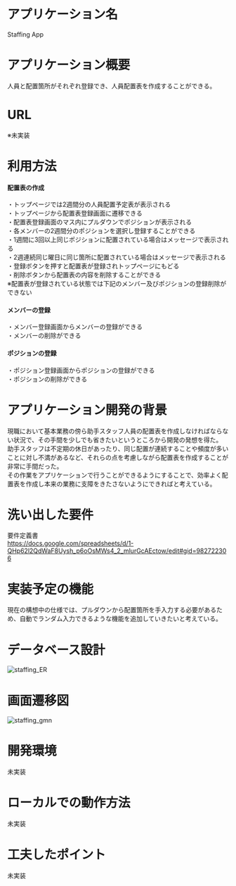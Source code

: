 # アプリケーション名
Staffing App

# アプリケーション概要
人員と配置箇所がそれぞれ登録でき、人員配置表を作成することができる。

# URL
※未実装

# 利用方法

#### 配置表の作成
・トップページでは2週間分の人員配置予定表が表示される  
・トップページから配置表登録画面に遷移できる  
・配置表登録画面のマス内にプルダウンでポジションが表示される  
・各メンバーの2週間分のポジションを選択し登録することができる  
・1週間に3回以上同じポジションに配置されている場合はメッセージで表示される  
・2週連続同じ曜日に同じ箇所に配置されている場合はメッセージで表示される  
・登録ボタンを押すと配置表が登録されトップページにもどる  
・削除ボタンから配置表の内容を削除することができる  
※配置表が登録されている状態では下記のメンバー及びポジションの登録削除ができない  
#### メンバーの登録
・メンバー登録画面からメンバーの登録ができる  
・メンバーの削除ができる
#### ポジションの登録
・ポジション登録画面からポジションの登録ができる  
・ポジションの削除ができる




# アプリケーション開発の背景
現職において基本業務の傍ら助手スタッフ人員の配置表を作成しなければならない状況で、その手間を少しでも省きたいというところから開発の発想を得た。  
助手スタッフは不定期の休日があったり、同じ配置が連続することや頻度が多いことに対し不満があるなど、それらの点を考慮しながら配置表を作成することが非常に手間だった。  
その作業をアプリケーションで行うことができるようにすることで、効率よく配置表を作成し本来の業務に支障をきたさないようにできればと考えている。

# 洗い出した要件
要件定義書  
https://docs.google.com/spreadsheets/d/1-QHp62l2QdWaF8Uysh_p6oOsMWs4_2_mlurGcAEctow/edit#gid=982722306

# 実装予定の機能
現在の構想中の仕様では、プルダウンから配置箇所を手入力する必要があるため、自動でランダム入力できるような機能を追加していきたいと考えている。

# データベース設計
![staffing_ER](https://user-images.githubusercontent.com/115336998/220908032-27dfb114-c344-4274-ac43-3cde711d9e11.png)


# 画面遷移図
![staffing_gmn](https://user-images.githubusercontent.com/115336998/220909870-c4d4557e-3c36-4df0-ad39-2d7afd574231.png)



# 開発環境
未実装

# ローカルでの動作方法
未実装

# 工夫したポイント
未実装

